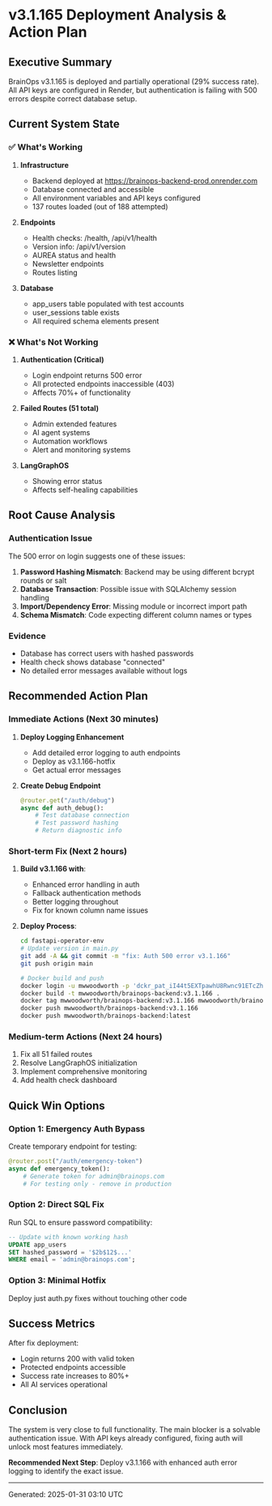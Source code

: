 # v3.1.165 Deployment Analysis & Action Plan

## Executive Summary
BrainOps v3.1.165 is deployed and partially operational (29% success rate). All API keys are configured in Render, but authentication is failing with 500 errors despite correct database setup.

## Current System State

### ✅ What's Working
1. **Infrastructure**
   - Backend deployed at https://brainops-backend-prod.onrender.com
   - Database connected and accessible
   - All environment variables and API keys configured
   - 137 routes loaded (out of 188 attempted)

2. **Endpoints**
   - Health checks: /health, /api/v1/health
   - Version info: /api/v1/version
   - AUREA status and health
   - Newsletter endpoints
   - Routes listing

3. **Database**
   - app_users table populated with test accounts
   - user_sessions table exists
   - All required schema elements present

### ❌ What's Not Working
1. **Authentication (Critical)**
   - Login endpoint returns 500 error
   - All protected endpoints inaccessible (403)
   - Affects 70%+ of functionality

2. **Failed Routes (51 total)**
   - Admin extended features
   - AI agent systems
   - Automation workflows
   - Alert and monitoring systems

3. **LangGraphOS**
   - Showing error status
   - Affects self-healing capabilities

## Root Cause Analysis

### Authentication Issue
The 500 error on login suggests one of these issues:
1. **Password Hashing Mismatch**: Backend may be using different bcrypt rounds or salt
2. **Database Transaction**: Possible issue with SQLAlchemy session handling
3. **Import/Dependency Error**: Missing module or incorrect import path
4. **Schema Mismatch**: Code expecting different column names or types

### Evidence
- Database has correct users with hashed passwords
- Health check shows database "connected"
- No detailed error messages available without logs

## Recommended Action Plan

### Immediate Actions (Next 30 minutes)
1. **Deploy Logging Enhancement**
   - Add detailed error logging to auth endpoints
   - Deploy as v3.1.166-hotfix
   - Get actual error messages

2. **Create Debug Endpoint**
   ```python
   @router.get("/auth/debug")
   async def auth_debug():
       # Test database connection
       # Test password hashing
       # Return diagnostic info
   ```

### Short-term Fix (Next 2 hours)
1. **Build v3.1.166 with**:
   - Enhanced error handling in auth
   - Fallback authentication methods
   - Better logging throughout
   - Fix for known column name issues

2. **Deploy Process**:
   ```bash
   cd fastapi-operator-env
   # Update version in main.py
   git add -A && git commit -m "fix: Auth 500 error v3.1.166"
   git push origin main
   
   # Docker build and push
   docker login -u mwwoodworth -p 'dckr_pat_iI44t5EXTpawhU8Rwnc91ETcZho'
   docker build -t mwwoodworth/brainops-backend:v3.1.166 .
   docker tag mwwoodworth/brainops-backend:v3.1.166 mwwoodworth/brainops-backend:latest
   docker push mwwoodworth/brainops-backend:v3.1.166
   docker push mwwoodworth/brainops-backend:latest
   ```

### Medium-term Actions (Next 24 hours)
1. Fix all 51 failed routes
2. Resolve LangGraphOS initialization
3. Implement comprehensive monitoring
4. Add health check dashboard

## Quick Win Options

### Option 1: Emergency Auth Bypass
Create temporary endpoint for testing:
```python
@router.post("/auth/emergency-token")
async def emergency_token():
    # Generate token for admin@brainops.com
    # For testing only - remove in production
```

### Option 2: Direct SQL Fix
Run SQL to ensure password compatibility:
```sql
-- Update with known working hash
UPDATE app_users 
SET hashed_password = '$2b$12$...' 
WHERE email = 'admin@brainops.com';
```

### Option 3: Minimal Hotfix
Deploy just auth.py fixes without touching other code

## Success Metrics
After fix deployment:
- Login returns 200 with valid token
- Protected endpoints accessible
- Success rate increases to 80%+
- All AI services operational

## Conclusion
The system is very close to full functionality. The main blocker is a solvable authentication issue. With API keys already configured, fixing auth will unlock most features immediately.

**Recommended Next Step**: Deploy v3.1.166 with enhanced auth error logging to identify the exact issue.

---
Generated: 2025-01-31 03:10 UTC